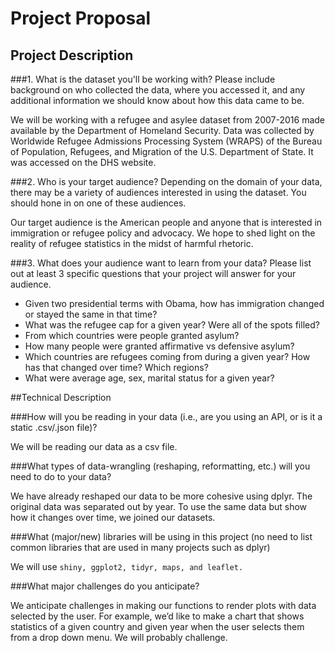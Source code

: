 # **Project Proposal**

## Project Description

###1. What is the dataset you'll be working with? Please include background on who collected the data, where you accessed it, and any additional information we should know about how this data came to be.

We will be working with a refugee and asylee dataset from 2007-2016 made available by the Department of Homeland Security. Data was collected by Worldwide Refugee Admissions Processing System (WRAPS) of the Bureau of Population, Refugees, and Migration of the U.S. Department of State. It was accessed on the DHS website. 

###2. Who is your target audience?  Depending on the domain of your data, there may be a variety of audiences interested in using the dataset.  You should hone in on one of these audiences.

Our target audience is the American people and anyone that is interested in immigration or refugee policy and advocacy. We hope to shed light on the reality of refugee statistics in the midst of harmful rhetoric. 

###3. What does your audience want to learn from your data?  Please list out at least 3 specific questions that your project will answer for your audience.
- Given two presidential terms with Obama, how has immigration changed or stayed the same in that time?
- What was the refugee cap for a given year? Were all of the spots filled?
- From which countries were people granted asylum? 
- How many people were granted affirmative vs defensive asylum?
- Which countries are refugees coming from during a given year? How has that changed over time? Which regions?
- What were average age, sex, marital status for a given year?

##Technical Description

###How will you be reading in your data (i.e., are you using an API, or is it a static .csv/.json file)? 

We will be reading our data as a csv file.

###What types of data-wrangling (reshaping, reformatting, etc.) will you need to do to your data? 

We have already reshaped our data to be more cohesive using dplyr. The original data was separated out by year. To use the same data but show how it changes over time, we joined our datasets.

###What (major/new) libraries will be using in this project (no need to list common libraries that are used in many projects such as dplyr)

We will use `shiny, ggplot2, tidyr, maps, and leaflet.` 

###What major challenges do you anticipate? 

We anticipate challenges in making our functions to render plots with data selected by the user. For example, we’d like to make a chart that shows statistics of a given country and given year when the user selects them from a drop down menu. We will probably challenge.

